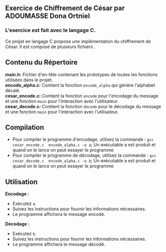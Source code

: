 <h2>Exercice de Chiffrement de César par ADOUMASSE Dona Ortniel</h2>
<h3>L'exercice est fait avec le langage C.</h3>
Ce projet en langage C propose une implémentation du chiffrement de César. Il est composé de plusieurs fichiers .

## Contenu du Répertoire
**main.h:** Fichier d'en-tête contenant les prototypes de toutes les fonctions utilisées dans le projet.<br>
**encode_alpha.c:** Contient la fonction `encode_alpha` qui génère l'alphabet décalé.<br>
**cesar_encode.c:** Contient la fonction `encode` pour l'encodage du message et une fonction `main` pour l'interaction avec l'utilisateur.<br>
**cesar_decode.c:** Contient la fonction `decode` pour le décodage du message et une fonction `main` pour l'interaction avec l'utilisateur.<br>
## Compilation

- Pour compiler le programme d'encodage, utilisez la commande : `gcc cesar_encode.c  encode_alpha.c -o a`; Un exécutable a est produit et quand on le lance on peut essayer le programme
- Pour compiler le programme de décodage, utilisez la commande : `gcc cesar_decode.c  encode_alpha.c -o b`; Un exécutable a est produit et quand on le lance on peut essayer le programme
## Utilisation

**Encodage :**
 - Exécutez `a`.
 - Suivez les instructions pour fournir les informations nécessaires.
 - Le programme affichera le message encodé.

**Décodage :**
 - Exécutez `b`.
 - Suivez les instructions pour fournir les informations nécessaires.
 - Le programme affichera le message décodé.
